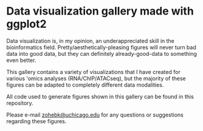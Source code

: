 # Data visualization gallery made with ggplot2 

Data visualization is, in my opinion, an underappreciated skill in the bioinformatics field. Pretty/aesthetically-pleasing figures will never turn bad data into good data, but they can definitely already-good-data to something even better.

This gallery contains a variety of visualizations that I have created for various 'omics analyses (RNA/ChIP/ATACseq), but the majority of these figures can be adapted to completely different data modalities. 

All code used to generate figures shown in this gallery can be found in this repository.

Please e-mail zohebk@uchicago.edu for any questions or suggestions regarding these figures.


